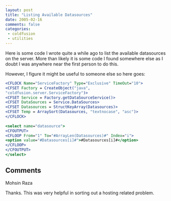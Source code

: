 ```yaml
---
layout: post
title: "Listing Available Datasources"
date: 2005-02-16
comments: false
categories:
 - coldfusion
 - utilities
---
```

Here is some code I wrote quite a while ago to list the available datasources
on the server. More than likely it is some code I found somewhere else as I
doubt I was anywhere near the first person to do this.  
  
However, I figure it might be useful to someone else so here goes:  
```cfm  
<CFLOCK Name="ServiceFactory" Type="Exclusive" TimeOut="10">  
<CFSET Factory = CreateObject("java",
"coldfusion.server.ServiceFactory")>  
<CFSET Service = Factory.getDataSourceService()>  
<CFSET DataSources = Service.DataSources>  
<CFSET Datasources = StructKeyArray(Datasources)>  
<CFSET Temp = ArraySort(Datasources, "textnocase", "asc")>  
</CFLOCK>  
  
<select name="datasource">  
<CFOUTPUT>  
<CFLOOP From="1" To="#ArrayLen(Datasources)#" Index="i">  
<option value="#Datasources[i]#">#Datasources[i]#</option>  
</CFLOOP>  
</CFOUTPUT>  
</select>  
```

## Comments

Mohsin Raza

Thanks. This was very helpful in sorting out a hosting related problem.


